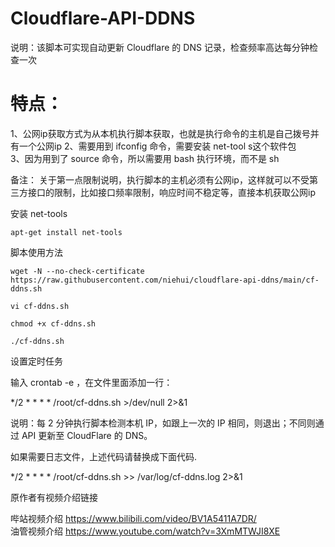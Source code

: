# Cloudflare-API-DDNS 
说明：该脚本可实现自动更新 Cloudflare 的 DNS 记录，检查频率高达每分钟检查一次 

# 特点： 
1、公网ip获取方式为从本机执行脚本获取，也就是执行命令的主机是自己拨号并有一个公网ip 
2、需要用到 ifconfig 命令，需要安装 net-tool s这个软件包  
3、因为用到了 source 命令，所以需要用 bash 执行环境，而不是 sh
     
备注： 关于第一点限制说明，执行脚本的主机必须有公网ip，这样就可以不受第三方接口的限制，比如接口频率限制，响应时间不稳定等，直接本机获取公网ip  
  
安装 net-tools  
  
```
apt-get install net-tools 
```

脚本使用方法

```
wget -N --no-check-certificate https://raw.githubusercontent.com/niehui/cloudflare-api-ddns/main/cf-ddns.sh
```
```
vi cf-ddns.sh
```
```
chmod +x cf-ddns.sh
```
```
./cf-ddns.sh
```

设置定时任务

输入 crontab -e ，在文件里面添加一行：

*/2 * * * * /root/cf-ddns.sh >/dev/null 2>&1

说明：每 2 分钟执行脚本检测本机 IP，如跟上一次的 IP 相同，则退出；不同则通过 API 更新至 CloudFlare 的 DNS。

如果需要日志文件，上述代码请替换成下面代码.

*/2 * * * * /root/cf-ddns.sh >> /var/log/cf-ddns.log 2>&1

原作者有视频介绍链接

哔站视频介绍 https://www.bilibili.com/video/BV1A5411A7DR/  
油管视频介绍 https://www.youtube.com/watch?v=3XmMTWJI8XE   
